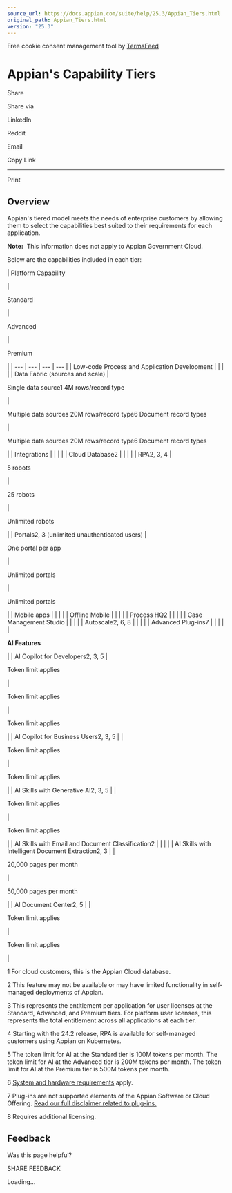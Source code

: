 ```yaml
---
source_url: https://docs.appian.com/suite/help/25.3/Appian_Tiers.html
original_path: Appian_Tiers.html
version: "25.3"
---
```


Free cookie consent management tool by [TermsFeed](https://www.termsfeed.com/)

# Appian's Capability Tiers

Share

Share via

LinkedIn

Reddit

Email

Copy Link

* * *

Print

## Overview

Appian's tiered model meets the needs of enterprise customers by allowing them to select the capabilities best suited to their requirements for each application.

**Note:**  This information does not apply to Appian Government Cloud.

Below are the capabilities included in each tier:

|
Platform Capability

 |

Standard

 |

Advanced

 |

Premium

 |
| --- | --- | --- | --- |
| Low-code Process and Application Development |  |  |  |
| Data Fabric (sources and scale) |

Single data source1
4M rows/record type

 |

Multiple data sources
20M rows/record type6
Document record types

 |

Multiple data sources
20M rows/record type6
Document record types

 |
| Integrations |  |  |  |
| Cloud Database2 |  |  |  |
| RPA2, 3, 4 |

5 robots

 |

25 robots

 |

Unlimited robots

 |
| Portals2, 3
(unlimited unauthenticated users) |

One portal per app

 |

Unlimited portals

 |

Unlimited portals

 |
| Mobile apps |  |  |  |
| Offline Mobile |  |  |  |
| Process HQ2 |  |  |  |
| Case Management Studio |  |  |  |
| Autoscale2, 6, 8 |  |  |  |
| Advanced Plug-ins7 |  |  |  |
|

**AI Features**

 |
| AI Copilot for Developers2, 3, 5 |

Token limit applies

 |

Token limit applies

 |

Token limit applies

 |
| AI Copilot for Business Users2, 3, 5 |  |

Token limit applies

 |

Token limit applies

 |
| AI Skills with Generative AI2, 3, 5 |  |

Token limit applies

 |

Token limit applies

 |
| AI Skills with Email and Document Classification2 |  |  |  |
| AI Skills with Intelligent Document Extraction2, 3 |  |

20,000 pages per month

 |

50,000 pages per month

 |
| AI Document Center2, 5 |  |

Token limit applies

 |

Token limit applies

 |

1 For cloud customers, this is the Appian Cloud database.

2 This feature may not be available or may have limited functionality in self-managed deployments of Appian.

3 This represents the entitlement per application for user licenses at the Standard, Advanced, and Premium tiers. For platform user licenses, this represents the total entitlement across all applications at each tier.

4 Starting with the 24.2 release, RPA is available for self-managed customers using Appian on Kubernetes.

5 The token limit for AI at the Standard tier is 100M tokens per month. The token limit for AI at the Advanced tier is 200M tokens per month. The token limit for AI at the Premium tier is 500M tokens per month.

6 [System and hardware requirements](System_Requirements.html#production-sites) apply.

7 Plug-ins are not supported elements of the Appian Software or Cloud Offering. [Read our full disclaimer related to plug-ins.](Appian_Administration_Console.html#plug-ins)

8 Requires additional licensing.

## Feedback

Was this page helpful?

SHARE FEEDBACK

Loading...